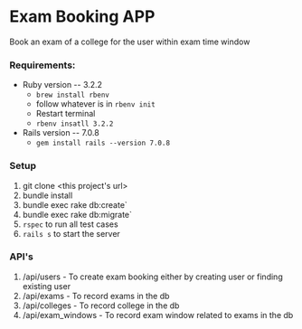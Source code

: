 # Exam Booking APP

Book an exam of a college for the user within exam time window

### Requirements:

* Ruby version -- 3.2.2
  * `brew install rbenv`
  * follow whatever is in `rbenv init`
  * Restart terminal
  * `rbenv insatll 3.2.2`
* Rails version -- 7.0.8
  * `gem install rails --version 7.0.8`

### Setup

1. git clone <this project's url>
2. bundle install
3. bundle exec rake db:create`
4. bundle exec rake db:migrate`
5. `rspec` to run all test cases
6. `rails s` to start the server

### API's

1. /api/users - To create exam booking either by creating user or finding existing user
2. /api/exams - To record exams in the db
3. /api/colleges - To record college in the db
4. /api/exam_windows - To record exam window related to exams in the db



